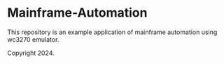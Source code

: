 # Mainframe-Automation
This repository is an example application of mainframe automation using wc3270 emulator.

Copyright 2024.

